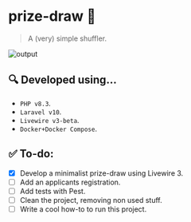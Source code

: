 # prize-draw 🔄 

> A (very) simple shuffler.

![output](https://github.com/albuquerque53/prize-draw/assets/57183466/2a3b2d94-1317-418a-8881-60c270b3cbef)

## :mag: Developed using...

- `PHP v8.3`.
- `Laravel v10`.
- `Livewire v3-beta`.
- `Docker+Docker Compose`.

## ✅ To-do:

- [X] Develop a minimalist prize-draw using Livewire 3.
- [ ] Add an applicants registration.
- [ ] Add tests with Pest.
- [ ] Clean the project, removing non used stuff.
- [ ] Write a cool how-to to run this project.
